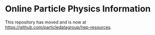 # Online Particle Physics Information

This repository has moved and is now at <https://github.com/particledatagroup/hep-resources>.
